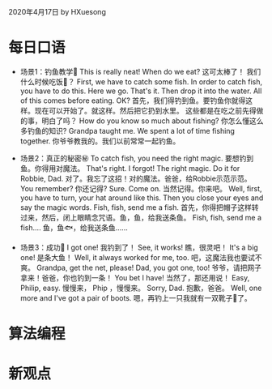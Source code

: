 2020年4月17日
by HXuesong



# 每日口语
- 场景1：钓鱼教学🎣
This is really neat! When do we eat?
这可太棒了！ 我们什么时候吃饭🍚？
First, we have to catch some fish. In order to catch fish, you have to do this. Here we go.
That's it. Then drop it into the water. All of this comes before eating. OK?
首先，我们得钓到鱼。要钓鱼你就得这样。现在可以开始了。就这样。然后把它扔到水里。
这些都是在吃之前先得做的事，明白了吗？
How do you know so much about fishing?
你怎么懂这么多钓鱼的知识?
Grandpa taught me. We spent a lot of time fishing together.
你爷爷教我的。我们以前常常一起钓鱼。



- 场景2：真正的秘密㊙
To catch fish, you need the right magic.
要想钓到鱼。你得用对魔法。
That's right. I forgot! The right magic. Do it for Robbie, Dad.
对了。我忘了这招！对的魔法。爸爸，给Robbie示范示范。
You remember?    你还记得?
Sure. Come on.    当然记得。你来吧。
Well, first, you have to turn, your hat around like this.
Then you close your eyes and say the magic words. Fish, fish, send me a fish.
首先，你得把帽子这样转过来，然后，闭上眼睛念咒语。鱼，鱼，给我送条鱼。
Fish, fish, send me a fish....
鱼，鱼🐟，给我送条鱼......



- 场景3：成功💪
I got one!
我钓到了！
See, it works!    瞧，很灵吧！
It's a big one!    是条大鱼！
Well, it always worked for me, too.    吧，这魔法我也要试不爽。
Grandpa, get the net, please! Dad, you got one, too!
爷爷，请把网子拿来！爸爸，你也钓到一条！
You bet I have!    当然了，那还用说！
Easy, Philip, easy.    慢慢来， Phip ，慢慢来。
Sorry, Dad.    抱歉，爸爸。
Well, one more and I've got a pair of boots.
嗯，再钓上一只我就有一双靴子👢了。



# 算法编程



# 新观点


